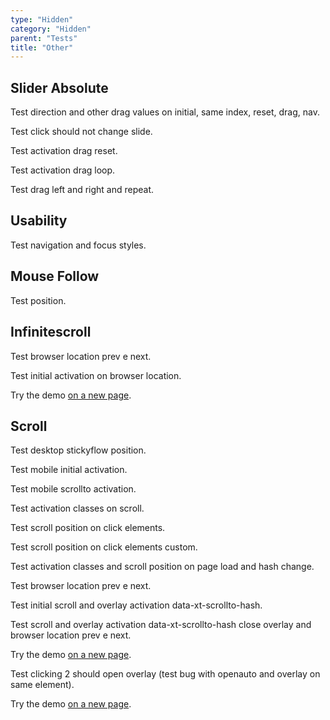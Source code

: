 ```yaml
---
type: "Hidden"
category: "Hidden"
parent: "Tests"
title: "Other"
---
```


## Slider Absolute

Test direction and other drag values on initial, same index, reset, drag, nav.

Test click should not change slide.

Test activation drag reset.

Test activation drag loop.

Test drag left and right and repeat.

<demo>
  <div class="gatsby_demo_item xt-toggle" data-iframe="demos/themes/hero/slider-hero-v1">
  </div>
  <div class="gatsby_demo_item xt-toggle" data-iframe="demos/themes/hero/slider-hero-v2">
  </div>
</demo>

## Usability

Test navigation and focus styles.

<demo>
  <demoinline src="demos/components/form/checks-card">
  </demoinline>
</demo>

## Mouse Follow

Test position.

<demo>
  <demoinline src="demos/components/animation/mousefollow">
  </demoinline>
</demo>

## Infinitescroll

Test browser location prev e next.

Test initial activation on browser location.

Try the demo [on a new page](/demos/components/listing/infinitescroll?false=2).

## Scroll

Test desktop stickyflow position.

Test mobile initial activation.

Test mobile scrollto activation.

<demo>
  <div class="gatsby_demo_item xt-toggle" data-iframe="demos/themes/gallery/products-gallery-v1">
  </div>
</demo>

Test activation classes on scroll.

Test scroll position on click elements.

Test scroll position on click elements custom.

Test activation classes and scroll position on page load and hash change.

Test browser location prev e next.

Test initial scroll and overlay activation data-xt-scrollto-hash.

Test scroll and overlay activation data-xt-scrollto-hash close overlay and browser location prev e next.

Try the demo [on a new page](/demos/components/scroll/scrollto#anchor-2).

Test clicking 2 should open overlay (test bug with openauto and overlay on same element).

Try the demo [on a new page](/demos/components/scroll/scrollto-overlay#anchor-2).
